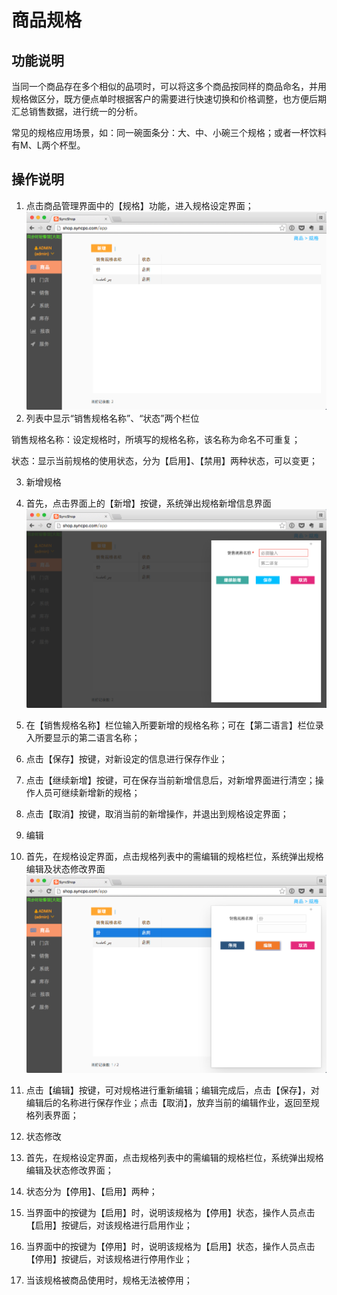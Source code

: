 # 商品规格

## 功能说明
当同一个商品存在多个相似的品项时，可以将这多个商品按同样的商品命名，并用规格做区分，既方便点单时根据客户的需要进行快速切换和价格调整，也方便后期汇总销售数据，进行统一的分析。

常见的规格应用场景，如：同一碗面条分：大、中、小碗三个规格；或者一杯饮料有M、L两个杯型。

## 操作说明

1. 点击商品管理界面中的【规格】功能，进入规格设定界面；
![](6.png)
2. 列表中显示“销售规格名称”、“状态”两个栏位

  销售规格名称：设定规格时，所填写的规格名称，该名称为命名不可重复；

  状态：显示当前规格的使用状态，分为【启用】、【禁用】两种状态，可以变更；

3. 新增规格

  1. 首先，点击界面上的【新增】按键，系统弹出规格新增信息界面
![](7.png)
  2. 在【销售规格名称】栏位输入所要新增的规格名称；可在【第二语言】栏位录入所要显示的第二语言名称；

  3. 点击【保存】按键，对新设定的信息进行保存作业；

  4. 点击【继续新增】按键，可在保存当前新增信息后，对新增界面进行清空；操作人员可继续新增新的规格；

  5. 点击【取消】按键，取消当前的新增操作，并退出到规格设定界面；

4. 编辑

  1. 首先，在规格设定界面，点击规格列表中的需编辑的规格栏位，系统弹出规格编辑及状态修改界面 ![](8.png)
  2. 点击【编辑】按键，可对规格进行重新编辑；编辑完成后，点击【保存】，对编辑后的名称进行保存作业；点击【取消】，放弃当前的编辑作业，返回至规格列表界面；

5. 状态修改

  1. 首先，在规格设定界面，点击规格列表中的需编辑的规格栏位，系统弹出规格编辑及状态修改界面；
  2. 状态分为【停用】、【启用】两种；
  3. 当界面中的按键为【启用】时，说明该规格为【停用】状态，操作人员点击【启用】按键后，对该规格进行启用作业；
  4. 当界面中的按键为【停用】时，说明该规格为【启用】状态，操作人员点击【停用】按键后，对该规格进行停用作业；
  5. 当该规格被商品使用时，规格无法被停用；


